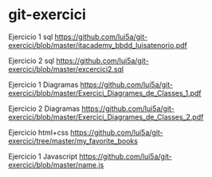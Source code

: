 # git-exercici

Ejercicio 1 sql
https://github.com/lui5a/git-exercici/blob/master/itacademy_bbdd_luisatenorio.pdf

Ejercicio 2 sql
https://github.com/lui5a/git-exercici/blob/master/excercici2.sql


Ejercicio 1 Diagramas 
https://github.com/lui5a/git-exercici/blob/master/Exercici_Diagrames_de_Classes_1.pdf


Ejercicio 2 Diagramas
https://github.com/lui5a/git-exercici/blob/master/Exercici_Diagrames_de_Classes_2.pdf


Ejercicio html+css
https://github.com/lui5a/git-exercici/tree/master/my_favorite_books


Ejercicio 1 Javascript
https://github.com/lui5a/git-exercici/blob/master/name.js
